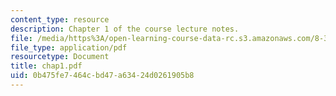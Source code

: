 ```yaml
---
content_type: resource
description: Chapter 1 of the course lecture notes.
file: /media/https%3A/open-learning-course-data-rc.s3.amazonaws.com/8-325-relativistic-quantum-field-theory-iii-spring-2003/0b475fe7464cbd47a63424d0261905b8_chap1.pdf
file_type: application/pdf
resourcetype: Document
title: chap1.pdf
uid: 0b475fe7-464c-bd47-a634-24d0261905b8
---
```

